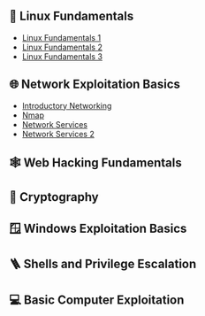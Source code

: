 <h2>🐧 Linux Fundamentals</h2>

 - [Linux Fundamentals 1](https://github.com/Finley-Klee/Linux-Fundamentals-Part-1)
 - [Linux Fundamentals 2]()
 - [Linux Fundamentals 3]()

<h2>🌐 Network Exploitation Basics</h2>

- [Introductory Networking]()
- [Nmap]()
- [Network Services](https://github.com/Finley-Klee/Network-Services)
- [Network Services 2]()

<h2>🕸️ Web Hacking Fundamentals</h2>

<h2>🔐 Cryptography</h2>

<h2>🪟 Windows Exploitation Basics</h2>

<h2>🪜 Shells and Privilege Escalation</h2>

<h2>💻 Basic Computer Exploitation</h2>
